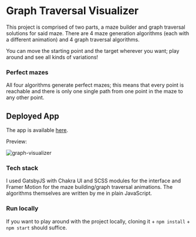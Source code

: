 # Graph Traversal Visualizer

This project is comprised of two parts, a maze builder and graph traversal solutions for said maze. There are 4 maze generation algorithms (each with a different animation) and 4 graph traversal algorithms. 

You can move the starting point and the target wherever you want; play around and see all kinds of variations!

### Perfect mazes

All four algorithms generate perfect mazes; this means that every point is reachable and there is only one single path from one point in the maze to any other point. 

## Deployed App
The app is available [here](https://razvanborsan.github.io/graph-traversal-visualizer/).

Preview:

![graph-visualizer](https://user-images.githubusercontent.com/22635895/166207688-8b557e26-b9bf-494c-948e-3067bf7101b3.gif)

### Tech stack

I used GatsbyJS with Chakra UI and SCSS modules for the interface and Framer Motion for the maze building/graph traversal animations. The algorithms themselves are written by me in plain JavaScript.

### Run locally

If you want to play around with the project locally, cloning it + `npm install` + `npm start` should suffice.
